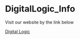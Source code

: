 # DigitalLogic_Info

Visit our website by the link below

[Digital Logic](https://dld-ustb.github.io/DigitalLogic_Info/)

